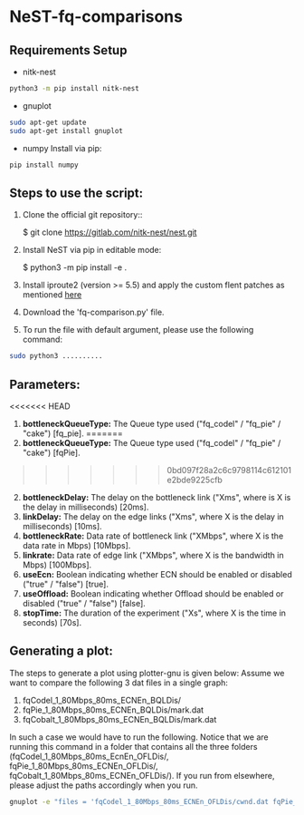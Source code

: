 # NeST-fq-comparisons

## Requirements Setup
* nitk-nest

```bash
python3 -m pip install nitk-nest
```

* gnuplot

```bash
sudo apt-get update
sudo apt-get install gnuplot
```

* numpy
Install via pip:

```bash
pip install numpy
```



## Steps to use the script:
1. Clone the official git repository::

    $ git clone https://gitlab.com/nitk-nest/nest.git

2. Install NeST via pip in editable mode:

    $ python3 -m pip install -e .

3. Install iproute2 (version >= 5.5) and apply the custom flent patches as mentioned [here](./misc_patch_scripts/README.md)    

3. Download the 'fq-comparison.py' file.

4. To run the file with default argument, please use the following command:
```bash
sudo python3 ..........
```

## Parameters:
<<<<<<< HEAD
1. **bottleneckQueueType:** The Queue type used ("fq_codel" / "fq_pie" / "cake") [fq_pie].
=======
1. **bottleneckQueueType:** The Queue type used ("fq_codel" / "fq_pie" / "cake") [fqPie].
>>>>>>> 0bd097f28a2c6c9798114c612101e2bde9225cfb
2. **bottleneckDelay:** The delay on the bottleneck link ("Xms", where is X is the delay in milliseconds) [20ms].
3. **linkDelay:** The delay on the edge links ("Xms", where X is the delay in milliseconds) [10ms].
4. **bottleneckRate:** Data rate of bottleneck link ("XMbps", where X is the data rate in Mbps) [10Mbps].
5. **linkrate:** Data rate of edge link  ("XMbps", where X is the bandwidth in Mbps) [100Mbps].
6. **useEcn:** Boolean indicating whether ECN should be enabled or disabled ("true" / "false") [true].
7. **useOffload:** Boolean indicating whether Offload should be enabled or disabled ("true" / "false") [false].
8. **stopTime:** The duration of the experiment ("Xs", where X is the time in seconds) [70s].

## Generating a plot:
The steps to generate a plot using plotter-gnu is given below:
Assume we want to compare the following 3 dat files in a single graph: 
1. fqCodel_1_80Mbps_80ms_ECNEn_BQLDis/
2. fqPie_1_80Mbps_80ms_ECNEn_BQLDis/mark.dat
3. fqCobalt_1_80Mbps_80ms_ECNEn_BQLDis/mark.dat

In such a case we would have to run the following. Notice that we are running this command in a folder that contains all the three folders (fqCodel_1_80Mbps_80ms_EcnEn_OFLDis/, fqPie_1_80Mbps_80ms_ECNEn_OFLDis/, fqCobalt_1_80Mbps_80ms_ECNEn_OFLDis/). If you run from elsewhere, please adjust the paths accordingly when you run.

```bash
gnuplot -e "files = 'fqCodel_1_80Mbps_80ms_ECNEn_OFLDis/cwnd.dat fqPie_1_80Mbps_80ms_ECNEn_OFLDis/cwnd.dat fqCobalt_1_80Mbps_80ms_ECNEn_OFLDis/cwnd.dat' ; outputfile='MyPlot.png'; titles = 'FQ-CoDel FQ-Pie FQ-Cobalt'; X_axis_label='Time (Seconds)' ; Y_axis_label='CWND (Packets)'" plotter-gnu
```

